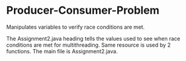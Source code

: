 # Producer-Consumer-Problem
Manipulates variables to verify race conditions are met. 


The Assignment2.java heading tells the values used to see when race conditions are met for multithreading. 
Same resource is used by 2 functions. 
The main file is Assignment2.java.
